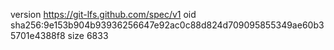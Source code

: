 version https://git-lfs.github.com/spec/v1
oid sha256:9e153b904b93936256647e92ac0c88d824d709095855349ae60b35701e4388f8
size 6833
